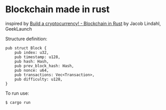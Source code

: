# Blockchain made in rust
inspired by [Build a cryptocurrency! - Blockchain in Rust](https://github.com/GeekLaunch/blockchain-rust) by Jacob Lindahl, GeekLaunch

Structure definition:

    pub struct Block {
        pub index: u32,
        pub timestamp: u128,
        pub hash: Hash,
        pub prev_block_hash: Hash,
        pub nonce: u64, 
        pub transactions: Vec<Transaction>, 
        pub difficulty: u128,
    }


To run use:

    $ cargo run 
